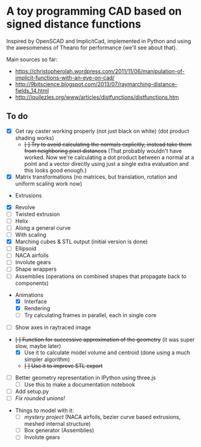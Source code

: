 A toy programming CAD based on signed distance functions
========================================================

Inspired by OpenSCAD and ImplicitCad, implemented in Python and using the awesomeness of Theano for performance (we'll see about that).

Main sources so far:
- https://christopherolah.wordpress.com/2011/11/06/manipulation-of-implicit-functions-with-an-eye-on-cad/
- http://9bitscience.blogspot.com/2013/07/raymarching-distance-fields_14.html
- http://iquilezles.org/www/articles/distfunctions/distfunctions.htm

## To do
- [X] Get ray caster working properly (not just black on white) (dot product shading works)
  - <strike>[ ] Try to avoid calculating the normals explicitly, instead take them from neighboring pixel distances</strike> (That probably wouldn't have worked. Now we're calculating a dot product between a normal at a point and a vector directly using just a single extra evaluation and this looks good enough.)
- [X] Matrix transformations (no matrices, but translation, rotation and uniform scaling work now)
-  Extrusions
  - [X] Revolve
  - [ ] Twisted extrusion
  - [ ] Helix
  - [ ] Along a general curve
  - [ ] With scaling
- [X] Marching cubes & STL output (initial version is done)
- [ ] Ellipsoid
- [ ] NACA airfoils
- [ ] Involute gears
- [ ] Shape wrappers
- [ ] Assemblies (operations on combined shapes that propagate back to components)
- Animations
  - [X] Interface
  - [X] Rendering
  - [ ] Try calculating frames in parallel, each in single core
- [ ] Show axes in raytraced image
- <strike>[ ] Function for successive approximation of the geometry</strike> (it was super slow, maybe later)
  - [X] Use it to calculate model volume and centroid (done using a much simpler algorithm)
  - <strike>[ ] Use it to improve STL export</strike>
- [ ] Better geometry representation in IPython using three.js
  - [ ] Use this to make a documentation notebook
- [ ] Add setup.py
- [ ] *Fix rounded unions!*
- Things to model with it:
  - [ ] _mystery project_ (NACA airfoils, bezier curve based extrusions, meshed internal structure)
  - [ ] Box generator (Assemblies)
  - [ ] Involute gears
